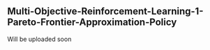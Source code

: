 ## Multi-Objective-Reinforcement-Learning-1-Pareto-Frontier-Approximation-Policy

Will be uploaded soon
